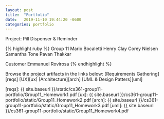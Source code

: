 ```yaml
---
layout: post
title:  "Portfolio"
date:   2019-11-10 19:44:20 -0600
categories: portfolio
---
```


Project: Pill Dispenser & Reminder

{% highlight ruby %}
Group 11
Mario Bocaletti
Henry Clay
Corey Nielsen
Samantha Tone
Pavan Thakkar

Customer 
Emmanuel Rovirosa
{% endhighlight %}

Browse the project artifacts in the links below: 
[Requirements Gathering][reqs]
[UX][ux]
[Architecture][arch]
[UML & Design Patters][uml]

[reqs]: {{ site.baseurl }}/static/cs361-group11-portfolio/Group11_Homework1.pdf
[ux]: {{ site.baseurl }}/cs361-group11-portfolio/static/Group11_Homework2.pdf 
[arch]: {{ site.baseurl }}/cs361-group11-portfolio/static/Group11_Homework3.pdf
[uml]: {{ site.baseurl }}/cs361-group11-portfolio/static/Group11_Homework4.pdf

